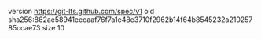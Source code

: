 version https://git-lfs.github.com/spec/v1
oid sha256:862ae58941eeeaaf76f7a1e48e3710f2962b14f64b8545232a21025785ccae73
size 10
